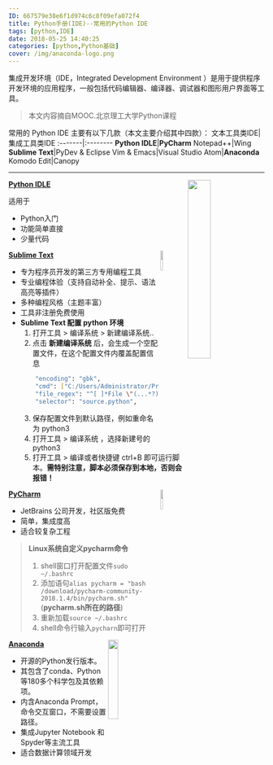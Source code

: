 ```yaml
---
ID: 667579e38e6f1d974c6c8f09efa072f4
title: Python手册(IDE)--常用的Python IDE
tags: [python,IDE]
date: 2018-05-25 14:40:25
categories: [python,Python基础]
cover: /img/anaconda-logo.png
---
```


集成开发环境（IDE，Integrated Development Environment ）是用于提供程序开发环境的应用程序，一般包括代码编辑器、编译器、调试器和图形用户界面等工具。

<!-- more -->

> 本文内容摘自MOOC.北京理工大学Python课程

常用的 Python IDE 主要有以下几款（本文主要介绍其中四款）：
文本工具类IDE| 集成工具类IDE
:-------|:--------
**Python IDLE**|**PyCharm**
Notepad++|Wing
**Sublime Text**|PyDev & Eclipse
Vim & Emacs|Visual Studio
Atom|**Anaconda**
Komodo Edit|Canopy



-------

[**Python IDLE**](https://www.python.org/downloads/)<img src="https://gitee.com/WilenWu/images/raw/master/common/python.png" width="30%" height="30%" align="right"/>

适用于

- Python入门
- 功能简单直接
- 少量代码

[**Sublime Text**](http://www.sublimetext.com/)<img src="https://gitee.com/WilenWu/images/raw/master/common/sublime.jpg" width="10%" height="10%" align="right"/>

- 专为程序员开发的第三方专用编程工具
- 专业编程体验（支持自动补全、提示、语法高亮等插件）
- 多种编程风格（主题丰富）
- 工具非注册免费使用
- **Sublime Text 配置 python 环境**
   1. 打开工具 > 编译系统 > 新建编译系统..
   2. 点击 **新建编译系统** 后，会生成一个空配置文件，在这个配置文件内覆盖配置信息
   ```bash
       "encoding": "gbk",
       "cmd": ["C:/Users/Administrator/Programs/Python/python.exe","-u","$file"],
       "file_regex": "^[ ]*File \"(...*?)\", line ([0-9]*)",
       "selector": "source.python",
   ```
   3. 保存配置文件到默认路径，例如重命名为 python3
   4. 打开工具 > 编译系统 ，选择新建号的 python3 
   5. 打开工具 > 编译或者快捷键 ctrl+B 即可运行脚本。**需特别注意，脚本必须保存到本地，否则会报错！**

[**PyCharm**](https://www.jetbrains.com/pycharm/)<img src="https://gitee.com/WilenWu/images/raw/master/common/pycharm.jpg" width="10%" height="10%" align="right"/>


- JetBrains 公司开发，社区版免费
- 简单，集成度高
- 适合较复杂工程

> **Linux系统自定义pycharm命令**
>
> 1. shell窗口打开配置文件`sudo ~/.bashrc`
> 2. 添加语句`alias pycharm = "bash /download/pycharm-community-2018.1.4/bin/pycharm.sh"`(**pycharm.sh所在的路径**)
> 3. 重新加载`source ~/.bashrc`
> 4. shell命令行输入`pycharn`即可打开

[**Anaconda**](https://www.anaconda.com/download/)<img src="https://gitee.com/WilenWu/images/raw/master/common/anaconda.png" width="20%" height="20%" align="right"/>


- 开源的Python发行版本。
- 其包含了conda、Python等180多个科学包及其依赖项。
- 内含Anaconda Prompt，命令交互窗口，不需要设置路径。
- 集成Jupyter Notebook 和 Spyder等主流工具
- 适合数据计算领域开发



